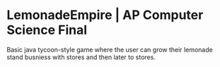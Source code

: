 # LemonadeEmpire | AP Computer Science Final

Basic java tycoon-style game where the user can grow their lemonade stand busniess with stores and then later to stores.

